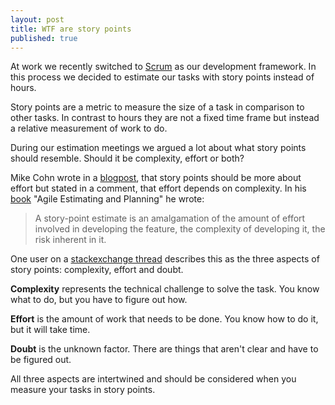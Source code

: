 ```yaml
---
layout: post
title: WTF are story points
published: true
---
```


At work we recently switched to [Scrum](https://en.wikipedia.org/wiki/Scrum_(development)) as our development framework. In this process we decided to estimate our tasks with story points instead of hours.

Story points are a metric to measure the size of a task in comparison to other tasks. In contrast to hours they are not a fixed time frame but instead a relative measurement of work to do.

During our estimation meetings we argued a lot about what story points should resemble. Should it be complexity, effort or both?

Mike Cohn wrote in a [blogpost](http://www.mountaingoatsoftware.com/blog/its-effort-not-complexity), that story points should be more about effort but stated in a comment, that effort depends on complexity. In his [book](http://www.amazon.com/Agile-Estimating-Planning-Mike-Cohn/dp/0131479415/ref=sr_1_1?ie=UTF8&qid=1403210360&sr=8-1&keywords=Agile+Estimating+and+Planning) "Agile Estimating and Planning" he wrote:

> A story-point estimate is an amalgamation of the amount of effort involved in developing the feature, the complexity of developing it, the risk inherent in it.

One user on a [stackexchange thread](http://pm.stackexchange.com/questions/2765/why-use-story-points-instead-of-hours-for-estimating) describes this as the three aspects of story points: complexity, effort and doubt.

**Complexity** represents the technical challenge to solve the task. You know what to do, but you have to figure out how.

**Effort** is the amount of work that needs to be done. You know how to do it, but it will take time.

**Doubt** is the unknown factor. There are things that aren't clear and have to be figured out.

All three aspects are intertwined and should be considered when you measure your tasks in story points.
